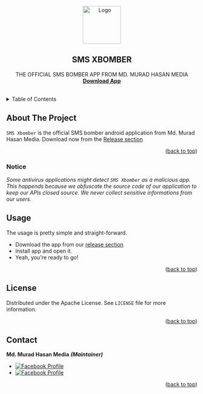 <div id="top"></div>


<!-- PROJECT LOGO -->
<br />
<div align="center">
  <a href="https://github.com/mdmuradhasanmedia/SMS-XBOMBER">
    <img src="https://i.ibb.co/Kxfn3pJ/XBOMBER-Round.png" alt="Logo" width="100" height="100">
  </a>

<h2 align="center">SMS XBOMBER</h2>

  <p align="center">
    THE OFFICIAL SMS BOMBER APP FROM MD. MURAD HASAN MEDIA
    <br />
    <a href="https://github.com/mdmuradhasanmedia/SMS-XBOMBER/tags"><strong>Download App</strong></a>
    <br />
    <br />
  </p>
</div>



<!-- TABLE OF CONTENTS -->
<details>
  <summary>Table of Contents</summary>
  <ol>
    <li>
      <a href="#about-the-project">About The Project</a>
    </li>
    <li><a href="#usage">Usage</a></li>
    <li><a href="#license">License</a></li>
    <li><a href="#contact">Contact</a></li>
  </ol>
</details>



<!-- ABOUT THE PROJECT -->
## About The Project

`SMS Xbomber` is the official SMS bomber android application from Md. Murad Hasan Media. Download now from the [Release section](https://github.com/mdmuradhasanmedia/sms-xbomber/releases) 

<p align="right">(<a href="#top">back to top</a>)</p>


### Notice

_Some antivirus applications might detect `SMS Xbomber` as a malicious app. This happends because we obfuscate the source code of our application to keep our APIs closed source. We never collect sensitive informations from our users._

<!-- USAGE EXAMPLES -->
## Usage

The usage is pretty simple and straight-forward.
 - Download the app from our [release section](https://github.com/mdmuradhasanmedia/sms-xbomber/releases)
 - Install app and open it.
 - Yeah, you're ready to go!


<p align="right">(<a href="#top">back to top</a>)</p>



<!-- LICENSE -->
## License

Distributed under the Apache License. See `LICENSE` file for more information.

<p align="right">(<a href="#top">back to top</a>)</p>


<!-- CONTACT -->
## Contact

**Md. Murad Hasan Media** ***(Maintainer)***
- [![Facebook Profile](https://img.shields.io/badge/Facebook-Profile-1877F2?style=for-the-badge&logo=facebook&logoColor=white)](https://www.facebook.com/mdmuradhasanmedia)&nbsp;
- [![Facebook Profile](https://img.shields.io/badge/Facebook-Profile-1877F2?style=for-the-badge&logo=facebook&logoColor=white)](https://www.facebook.com/profile.php?id=100093534949045)&nbsp;



<p align="right">(<a href="#top">back to top</a>)</p>


